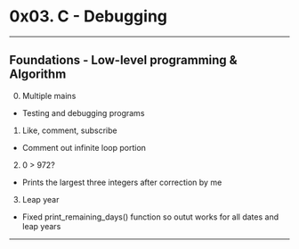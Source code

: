 # 0x03. C - Debugging
---
## Foundations - Low-level programming & Algorithm

0. Multiple mains
 * Testing and debugging programs
1. Like, comment, subscribe
 * Comment out infinite loop portion
2. 0 > 972?
 * Prints the largest three integers after correction by me
3. Leap year
 * Fixed print_remaining_days() function so outut works for all dates and leap years
---
